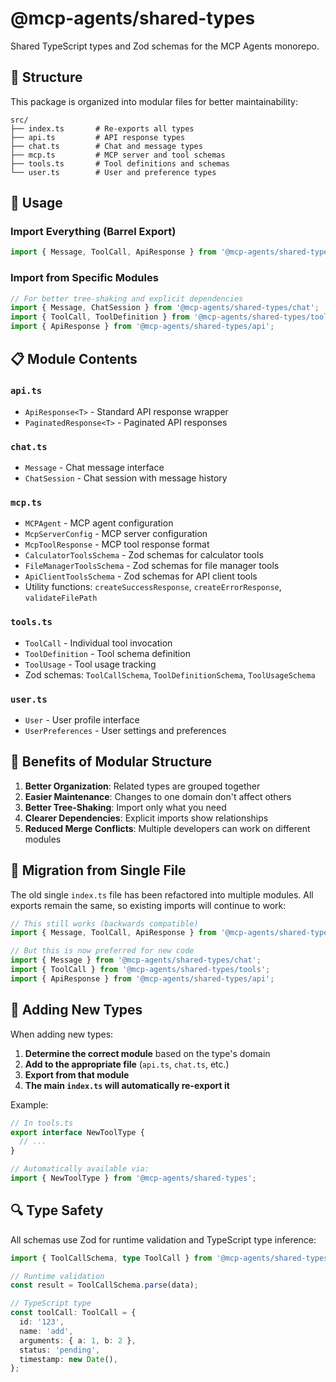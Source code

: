 # @mcp-agents/shared-types

Shared TypeScript types and Zod schemas for the MCP Agents monorepo.

## 📁 Structure

This package is organized into modular files for better maintainability:

```
src/
├── index.ts       # Re-exports all types
├── api.ts         # API response types
├── chat.ts        # Chat and message types
├── mcp.ts         # MCP server and tool schemas
├── tools.ts       # Tool definitions and schemas
└── user.ts        # User and preference types
```

## 🔧 Usage

### Import Everything (Barrel Export)
```typescript
import { Message, ToolCall, ApiResponse } from '@mcp-agents/shared-types';
```

### Import from Specific Modules
```typescript
// For better tree-shaking and explicit dependencies
import { Message, ChatSession } from '@mcp-agents/shared-types/chat';
import { ToolCall, ToolDefinition } from '@mcp-agents/shared-types/tools';
import { ApiResponse } from '@mcp-agents/shared-types/api';
```

## 📋 Module Contents

### `api.ts`
- `ApiResponse<T>` - Standard API response wrapper
- `PaginatedResponse<T>` - Paginated API responses

### `chat.ts`
- `Message` - Chat message interface
- `ChatSession` - Chat session with message history

### `mcp.ts`
- `MCPAgent` - MCP agent configuration
- `McpServerConfig` - MCP server configuration
- `McpToolResponse` - MCP tool response format
- `CalculatorToolsSchema` - Zod schemas for calculator tools
- `FileManagerToolsSchema` - Zod schemas for file manager tools
- `ApiClientToolsSchema` - Zod schemas for API client tools
- Utility functions: `createSuccessResponse`, `createErrorResponse`, `validateFilePath`

### `tools.ts`
- `ToolCall` - Individual tool invocation
- `ToolDefinition` - Tool schema definition
- `ToolUsage` - Tool usage tracking
- Zod schemas: `ToolCallSchema`, `ToolDefinitionSchema`, `ToolUsageSchema`

### `user.ts`
- `User` - User profile interface
- `UserPreferences` - User settings and preferences

## 🎯 Benefits of Modular Structure

1. **Better Organization**: Related types are grouped together
2. **Easier Maintenance**: Changes to one domain don't affect others
3. **Better Tree-Shaking**: Import only what you need
4. **Clearer Dependencies**: Explicit imports show relationships
5. **Reduced Merge Conflicts**: Multiple developers can work on different modules

## 🔄 Migration from Single File

The old single `index.ts` file has been refactored into multiple modules. All exports remain the same, so existing imports will continue to work:

```typescript
// This still works (backwards compatible)
import { Message, ToolCall, ApiResponse } from '@mcp-agents/shared-types';

// But this is now preferred for new code
import { Message } from '@mcp-agents/shared-types/chat';
import { ToolCall } from '@mcp-agents/shared-types/tools';
import { ApiResponse } from '@mcp-agents/shared-types/api';
```

## 🚀 Adding New Types

When adding new types:

1. **Determine the correct module** based on the type's domain
2. **Add to the appropriate file** (`api.ts`, `chat.ts`, etc.)
3. **Export from that module**
4. **The main `index.ts` will automatically re-export it**

Example:
```typescript
// In tools.ts
export interface NewToolType {
  // ...
}

// Automatically available via:
import { NewToolType } from '@mcp-agents/shared-types';
```

## 🔍 Type Safety

All schemas use Zod for runtime validation and TypeScript type inference:

```typescript
import { ToolCallSchema, type ToolCall } from '@mcp-agents/shared-types/tools';

// Runtime validation
const result = ToolCallSchema.parse(data);

// TypeScript type
const toolCall: ToolCall = {
  id: '123',
  name: 'add',
  arguments: { a: 1, b: 2 },
  status: 'pending',
  timestamp: new Date(),
};
``` 